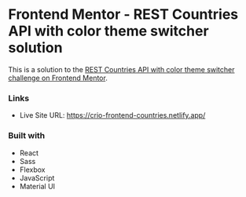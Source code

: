 # Frontend Mentor - REST Countries API with color theme switcher solution

This is a solution to the [REST Countries API with color theme switcher challenge on Frontend Mentor](https://www.frontendmentor.io/challenges/rest-countries-api-with-color-theme-switcher-5cacc469fec04111f7b848ca).

### Links

- Live Site URL: https://crio-frontend-countries.netlify.app/

### Built with

- React
- Sass
- Flexbox
- JavaScript
- Material UI
